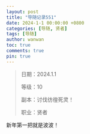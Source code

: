 ```yaml
---
layout: post
title: "导随记录551"
date: 2024-1-1 00:00:00 +0800
categories: [导随, 贤者]
tags: [导随]
author: wanwan
toc: true
comments: true
pin: true
---
```

> 日期：2024.1.1
>
> 等级：10
>
> 副本：讨伐彷徨死灵！
>
> 职业：贤者

新年第一把就是波波！